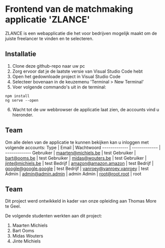 # Frontend van de matchmaking applicatie 'ZLANCE'

ZLANCE is een webapplicatie die het voor bedrijven mogelijk maakt om de juiste freelancer te vinden en te selecteren.

## Installatie

1. Clone deze github-repo naar uw pc
2. Zorg ervoor dat je de laatste versie van Visual Studio Code hebt
3. Open het gedownloade project in Visual Studio Code
4. Selecteer bovenaan in de keuzemenu 'Terminal > New Terminal'
5. Voer volgende commando's uit in de terminal:
```
npm install
ng serve --open
```
6. Wacht tot de uw webbrowser de applicatie laat zien, de accounts vind u hieronder.

## Team

Om alle delen van de applicatie te kunnen bekijken kan u inloggen met volgende accounts:
Type  | Email  | Wachtwoord
------------- | ------------- | -------------
Gebruiker  | maarten@michiels.be  | test
Gebruiker  | bart@ooms.be  | test
Gebruiker  | midas@wouters.be  | test
Gebruiker  | jinte@michiels.be  | test
Bedrijf  | amazon@amazon.amazon  | test
Bedrijf  | google@google.google  | test
Bedrijf  | vanroey@vanroey.vanroey  | test
Admin  | admin@admin.admin  | admin
Admin  | root@root.root  | root

## Team

Dit project werd ontwikkeld in kader van onze opleiding aan Thomas More te Geel.  

De volgende studenten werkten aan dit project:
1. Maarten Michiels
2. Bart Ooms
3. Midas Wouters
4. Jinte Michiels
